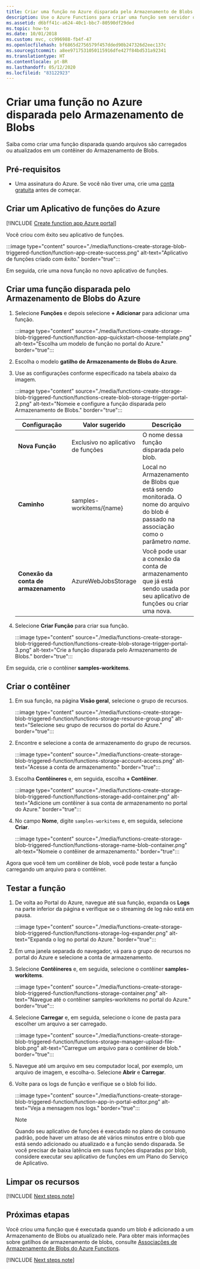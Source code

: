```yaml
---
title: Criar uma função no Azure disparada pelo Armazenamento de Blobs
description: Use o Azure Functions para criar uma função sem servidor que é invocada por itens adicionados a um contêiner do Armazenamento de Blobs.
ms.assetid: d6bff41c-a624-40c1-bbc7-80590df29ded
ms.topic: how-to
ms.date: 10/01/2018
ms.custom: mvc, cc996988-fb4f-47
ms.openlocfilehash: bf6865d2756579f457dded90b247326d2eec137c
ms.sourcegitcommit: a8ee9717531050115916dfe427f84bd531a92341
ms.translationtype: HT
ms.contentlocale: pt-BR
ms.lasthandoff: 05/12/2020
ms.locfileid: "83122923"
---
```

# <a name="create-a-function-in-azure-thats-triggered-by-blob-storage"></a>Criar uma função no Azure disparada pelo Armazenamento de Blobs

Saiba como criar uma função disparada quando arquivos são carregados ou atualizados em um contêiner do Armazenamento de Blobs.

## <a name="prerequisites"></a>Pré-requisitos

+ Uma assinatura do Azure. Se você não tiver uma, crie uma [conta gratuita](https://azure.microsoft.com/free/?WT.mc_id=A261C142F) antes de começar.

## <a name="create-an-azure-function-app"></a>Criar um Aplicativo de funções do Azure

[!INCLUDE [Create function app Azure portal](../../includes/functions-create-function-app-portal.md)]

Você criou com êxito seu aplicativo de funções.

:::image type="content" source="./media/functions-create-storage-blob-triggered-function/function-app-create-success.png" alt-text="Aplicativo de funções criado com êxito." border="true":::

Em seguida, crie uma nova função no novo aplicativo de funções.

<a name="create-function"></a>

## <a name="create-an-azure-blob-storage-triggered-function"></a>Criar uma função disparada pelo Armazenamento de Blobs do Azure

1. Selecione **Funções** e depois selecione **+ Adicionar** para adicionar uma função.

   :::image type="content" source="./media/functions-create-storage-blob-triggered-function/function-app-quickstart-choose-template.png" alt-text="Escolha um modelo de função no portal do Azure." border="true":::

1. Escolha o modelo **gatilho de Armazenamento de Blobs do Azure**.

1. Use as configurações conforme especificado na tabela abaixo da imagem.

    :::image type="content" source="./media/functions-create-storage-blob-triggered-function/functions-create-blob-storage-trigger-portal-2.png" alt-text="Nomeie e configure a função disparada pelo Armazenamento de Blobs." border="true":::

    | Configuração | Valor sugerido | Descrição |
    |---|---|---|
    | **Nova Função** | Exclusivo no aplicativo de funções | O nome dessa função disparada pelo blob. |
    | **Caminho**   | samples-workitems/{name}    | Local no Armazenamento de Blobs que está sendo monitorada. O nome do arquivo do blob é passado na associação como o parâmetro _name_.  |
    | **Conexão da conta de armazenamento** | AzureWebJobsStorage | Você pode usar a conexão da conta de armazenamento que já está sendo usada por seu aplicativo de funções ou criar uma nova.  |

1. Selecione **Criar Função** para criar sua função.

    :::image type="content" source="./media/functions-create-storage-blob-triggered-function/functions-create-blob-storage-trigger-portal-3.png" alt-text="Crie a função disparada pelo Armazenamento de Blobs." border="true":::

Em seguida, crie o contêiner **samples-workitems**.

## <a name="create-the-container"></a>Criar o contêiner

1. Em sua função, na página **Visão geral**, selecione o grupo de recursos.

    :::image type="content" source="./media/functions-create-storage-blob-triggered-function/functions-storage-resource-group.png" alt-text="Selecione seu grupo de recursos do portal do Azure." border="true":::

1. Encontre e selecione a conta de armazenamento do grupo de recursos.

    :::image type="content" source="./media/functions-create-storage-blob-triggered-function/functions-storage-account-access.png" alt-text="Acesse a conta de armazenamento." border="true":::

1. Escolha **Contêineres** e, em seguida, escolha **+ Contêiner**. 

    :::image type="content" source="./media/functions-create-storage-blob-triggered-function/functions-storage-add-container.png" alt-text="Adicione um contêiner à sua conta de armazenamento no portal do Azure." border="true":::

1. No campo **Nome**, digite `samples-workitems` e, em seguida, selecione **Criar**.

    :::image type="content" source="./media/functions-create-storage-blob-triggered-function/functions-storage-name-blob-container.png" alt-text="Nomeie o contêiner de armazenamento." border="true":::

Agora que você tem um contêiner de blob, você pode testar a função carregando um arquivo para o contêiner.

## <a name="test-the-function"></a>Testar a função

1. De volta ao Portal do Azure, navegue até sua função, expanda os **Logs** na parte inferior da página e verifique se o streaming de log não está em pausa.

    :::image type="content" source="./media/functions-create-storage-blob-triggered-function/functions-storage-log-expander.png" alt-text="Expanda o log no portal do Azure." border="true":::

1. Em uma janela separada do navegador, vá para o grupo de recursos no portal do Azure e selecione a conta de armazenamento.

1. Selecione **Contêineres** e, em seguida, selecione o contêiner **samples-workitems**.

    :::image type="content" source="./media/functions-create-storage-blob-triggered-function/functions-storage-container.png" alt-text="Navegue até o contêiner samples-workitems no portal do Azure." border="true":::

1. Selecione **Carregar** e, em seguida, selecione o ícone de pasta para escolher um arquivo a ser carregado.

    :::image type="content" source="./media/functions-create-storage-blob-triggered-function/functions-storage-manager-upload-file-blob.png" alt-text="Carregue um arquivo para o contêiner de blob." border="true":::

1. Navegue até um arquivo em seu computador local, por exemplo, um arquivo de imagem, e escolha-o. Selecione **Abrir** e **Carregar**.

1. Volte para os logs de função e verifique se o blob foi lido.

    :::image type="content" source="./media/functions-create-storage-blob-triggered-function/function-app-in-portal-editor.png" alt-text="Veja a mensagem nos logs." border="true":::

    >[!NOTE]
    > Quando seu aplicativo de funções é executado no plano de consumo padrão, pode haver um atraso de até vários minutos entre o blob que está sendo adicionado ou atualizado e a função sendo disparada. Se você precisar de baixa latência em suas funções disparadas por blob, considere executar seu aplicativo de funções em um Plano do Serviço de Aplicativo.

## <a name="clean-up-resources"></a>Limpar os recursos

[!INCLUDE [Next steps note](../../includes/functions-quickstart-cleanup.md)]

## <a name="next-steps"></a>Próximas etapas

Você criou uma função que é executada quando um blob é adicionado a um Armazenamento de Blobs ou atualizado nele. Para obter mais informações sobre gatilhos de armazenamento de blobs, consulte [Associações de Armazenamento de Blobs do Azure Functions](functions-bindings-storage-blob.md).

[!INCLUDE [Next steps note](../../includes/functions-quickstart-next-steps.md)]
